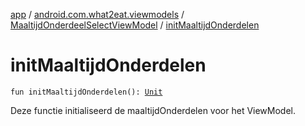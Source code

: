 [app](../../index.md) / [android.com.what2eat.viewmodels](../index.md) / [MaaltijdOnderdeelSelectViewModel](index.md) / [initMaaltijdOnderdelen](./init-maaltijd-onderdelen.md)

# initMaaltijdOnderdelen

`fun initMaaltijdOnderdelen(): `[`Unit`](https://kotlinlang.org/api/latest/jvm/stdlib/kotlin/-unit/index.html)

Deze functie initialiseerd de maaltijdOnderdelen voor het ViewModel.

